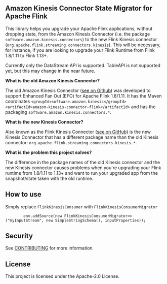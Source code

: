 ## Amazon Kinesis Connector State Migrator for Apache Flink

This library helps you upgrade your Apache Flink applications, without dropping state, 
from the Amazon Kinesis Connector (i.e. the package `software.amazon.kinesis.connectors`) to 
the new Flink Kinesis connector (`org.apache.flink.streaming.connectors.kinesis`). 
This will be necessary, for instance, if you are looking to upgrade your Flink Runtime from Flink 1.8/1.11 to Flink 1.13+.

Currently only the DataStream API is supported. TableAPI is not supported yet, but this may change in the near future.

**What is the old Amazon Kinesis Connector?**

The old Amazon Kinesis Connector ([see on Github](https://github.com/awslabs/amazon-kinesis-connector-flink)) was 
developed to support Enhanced Fan Out (EFO) for Apache Flink 1.8/1.11. It has the Maven coordinates
`<groupId>software.amazon.kinesis</groupId> <artifactId>amazon-kinesis-connector-flink</artifactId>` and has the packaging
`software.amazon.kinesis.connectors.*`.

**What is the new Kinesis Connector?**

Also known as the Flink Kinesis Connector ([see on GitHub](https://github.com/apache/flink-connector-aws)) is the new 
Kinesis Connector that has a different package name than the old Kinesis connector: `org.apache.flink.streaming.connectors.kinesis.*`.

**What is the problem this project solves?**

The difference in the package names of the old Kinesis connector and the new Kinesis connector causes problems when
you're upgrading your Flink runtime from 1.8/1.11 to 1.13+ and want to run your upgraded app from the snapshot/state taken with the old runtime.

## How to use

Simply replace `FlinkKinesisConsumer` with `FlinkKinesisConsumerMigrator`

```
        env.addSource(new FlinkKinesisConsumerMigrator<>("myInputStream", new SimpleStringSchema(), inputProperties));
```


## Security

See [CONTRIBUTING](CONTRIBUTING.md#security-issue-notifications) for more information.

## License

This project is licensed under the Apache-2.0 License.


